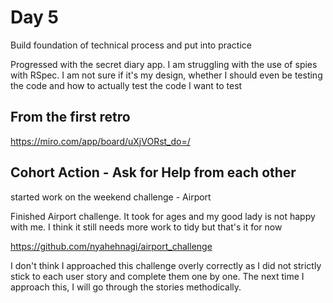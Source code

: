 # Day 5

Build foundation of technical process and put into practice

Progressed with the secret diary app. I am struggling with the use of spies with RSpec. I am not sure if it's my design, whether I should even be testing the code and how to actually test the code I want to test

## From the first retro 

https://miro.com/app/board/uXjVORst_do=/

## Cohort Action - Ask for Help from each other

started work on the weekend challenge - Airport

Finished Airport challenge. It took for ages and my good lady is not happy with me. 
I think it still needs more work to tidy but that's it for now

https://github.com/nyahehnagi/airport_challenge

I don't think I approached this challenge overly correctly as I did not strictly stick to each user story and complete
them one by one. The next time I approach this, I will go through the stories methodically.



